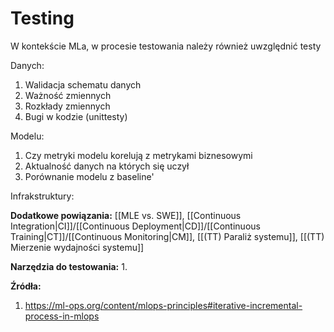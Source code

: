 # Testing

W kontekście MLa, w procesie testowania należy również uwzględnić testy

Danych:
1. Walidacja schematu danych
2. Ważność zmiennych 
3. Rozkłady zmiennych
4. Bugi w kodzie (unittesty)

Modelu:
1. Czy metryki modelu korelują z metrykami biznesowymi
2. Aktualność danych na których się uczył
3. Porównanie modelu z baseline'

Infrakstruktury:



**Dodatkowe powiązania:**
[[MLE vs. SWE]], [[Continuous Integration|CI]]/[[Continuous Deployment|CD]]/[[Continuous Training|CT]]/[[Continuous Monitoring|CM]], [[(TT) Paraliż systemu]], [[(TT) Mierzenie wydajności systemu]]

**Narzędzia do testowania:**
1. 

**Źródła:**
1. https://ml-ops.org/content/mlops-principles#iterative-incremental-process-in-mlops